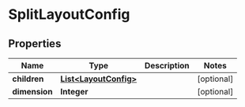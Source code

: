 # SplitLayoutConfig

## Properties
Name | Type | Description | Notes
------------ | ------------- | ------------- | -------------
**children** | [**List&lt;LayoutConfig&gt;**](LayoutConfig.md) |  |  [optional]
**dimension** | **Integer** |  |  [optional]
